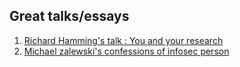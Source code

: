## Great talks/essays
1. [Richard Hamming's talk : You and your research](https://www.cs.virginia.edu/~robins/YouAndYourResearch.html)
2. [Michael zalewski's confessions of infosec person](https://lcamtuf.substack.com/p/confessions-of-an-infosec-has-been)

